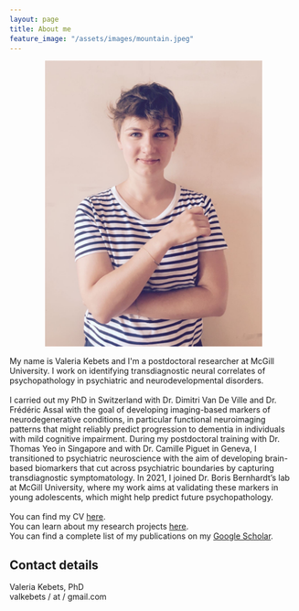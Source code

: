 ```yaml
---
layout: page
title: About me
feature_image: "/assets/images/mountain.jpeg"
---
```


<p align="center">
  <img src="/assets/images/cover.jpg" height="500" width="380" >
</p>

My name is Valeria Kebets and I'm a postdoctoral researcher at McGill University. I work on identifying transdiagnostic neural correlates of psychopathology in psychiatric and neurodevelopmental disorders. <br/>
<br/>
I carried out my PhD in Switzerland with Dr. Dimitri Van De Ville and Dr. Frédéric Assal with the goal of developing imaging-based markers of neurodegenerative conditions, in particular functional neuroimaging patterns that might reliably predict progression to dementia in individuals with mild cognitive impairment. During my postdoctoral training with Dr. Thomas Yeo in Singapore and with Dr. Camille Piguet in Geneva, I transitioned to psychiatric neuroscience with the aim of developing brain-based biomarkers that cut across psychiatric boundaries by capturing transdiagnostic symptomatology. In 2021, I joined Dr. Boris Bernhardt’s lab at McGill University, where my work aims at validating these markers in young adolescents, which might help predict future psychopathology. <br/>
<br/>
You can find my CV [here](https://valkebets.github.io/cv/).<br/>
You can learn about my research projects [here](https://valkebets.github.io/research/).<br/>
You can find a complete list of my publications on my [Google Scholar](https://scholar.google.com/citations?user=TTOxojwAAAAJ&hl=en&oi=ao).<br/>

## Contact details
Valeria Kebets, PhD<br/>
valkebets / at / gmail.com <br/><br/>
